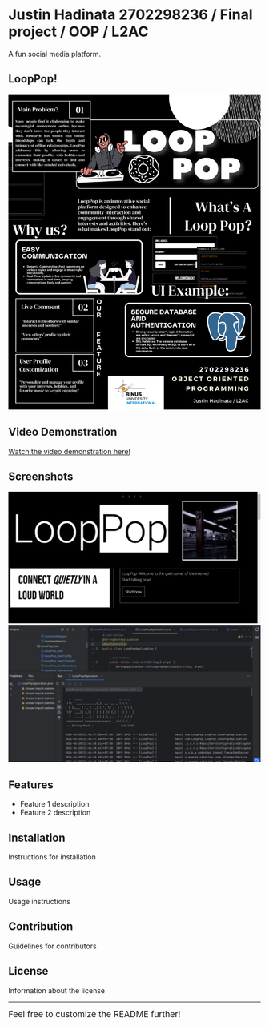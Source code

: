 # Justin Hadinata 2702298236 / Final project / OOP / L2AC

A fun social media platform.

## LoopPop!
<img src="FinalProject_Poster.png" alt="LoopPopPoster" width="600">

## Video Demonstration
[Watch the video demonstration here!](https://youtu.be/W4wNyJpvC6U)

## Screenshots
<img src="ScreenShot1.png" alt="Screenshot 1" width="600">
<img src="ScreenShot2.png" alt="Screenshot 2" width="600">

## Features
- Feature 1 description
- Feature 2 description

## Installation
Instructions for installation

## Usage
Usage instructions

## Contribution
Guidelines for contributors

## License
Information about the license

---

<span style="font-size: larger;">Feel free to customize the README further!</span>
